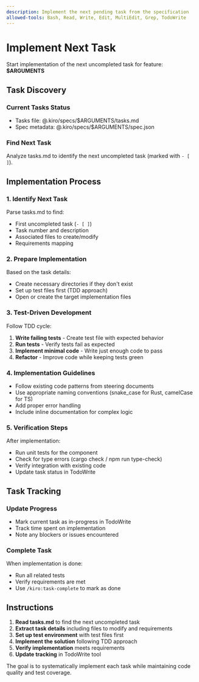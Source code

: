 ```yaml
---
description: Implement the next pending task from the specification
allowed-tools: Bash, Read, Write, Edit, MultiEdit, Grep, TodoWrite
---
```


# Implement Next Task

Start implementation of the next uncompleted task for feature: **$ARGUMENTS**

## Task Discovery

### Current Tasks Status

- Tasks file: @.kiro/specs/$ARGUMENTS/tasks.md
- Spec metadata: @.kiro/specs/$ARGUMENTS/spec.json

### Find Next Task

Analyze tasks.md to identify the next uncompleted task (marked with `- [ ]`).

## Implementation Process

### 1. Identify Next Task

Parse tasks.md to find:

- First uncompleted task (`- [ ]`)
- Task number and description
- Associated files to create/modify
- Requirements mapping

### 2. Prepare Implementation

Based on the task details:

- Create necessary directories if they don't exist
- Set up test files first (TDD approach)
- Open or create the target implementation files

### 3. Test-Driven Development

Follow TDD cycle:

1. **Write failing tests** - Create test file with expected behavior
2. **Run tests** - Verify tests fail as expected
3. **Implement minimal code** - Write just enough code to pass
4. **Refactor** - Improve code while keeping tests green

### 4. Implementation Guidelines

- Follow existing code patterns from steering documents
- Use appropriate naming conventions (snake_case for Rust, camelCase for TS)
- Add proper error handling
- Include inline documentation for complex logic

### 5. Verification Steps

After implementation:

- Run unit tests for the component
- Check for type errors (cargo check / npm run type-check)
- Verify integration with existing code
- Update task status in TodoWrite

## Task Tracking

### Update Progress

- Mark current task as in-progress in TodoWrite
- Track time spent on implementation
- Note any blockers or issues encountered

### Complete Task

When implementation is done:

- Run all related tests
- Verify requirements are met
- Use `/kiro:task-complete` to mark as done

## Instructions

1. **Read tasks.md** to find the next uncompleted task
2. **Extract task details** including files to modify and requirements
3. **Set up test environment** with test files first
4. **Implement the solution** following TDD approach
5. **Verify implementation** meets requirements
6. **Update tracking** in TodoWrite tool

The goal is to systematically implement each task while maintaining code quality
and test coverage.
